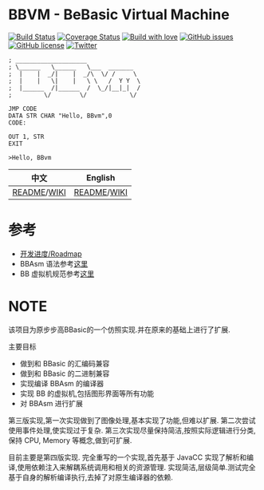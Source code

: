 BBVM - BeBasic Virtual Machine
===========================
[![Build Status](https://travis-ci.org/wenerme/bbvm.svg)](https://travis-ci.org/wenerme/bbvm)
[![Coverage Status](https://coveralls.io/repos/wenerme/bbvm/badge.svg?branch=master&service=github)](https://coveralls.io/github/wenerme/bbvm?branch=master)
[![Build with love](https://img.shields.io/badge/bbvm-%F0%9F%92%97-orange.svg)](https://github.com/wenerme)
[![GitHub issues](https://img.shields.io/github/issues/wenerme/bbvm.svg)](https://github.com/wenerme/bbvm/issues)
[![GitHub license](https://img.shields.io/badge/license-Apache%202-blue.svg)](https://raw.githubusercontent.com/wenerme/bbvm/master/LICENSE)
[![Twitter](https://img.shields.io/twitter/url/https/github.com/wenerme/bbvm.svg?style=social)](https://twitter.com/intent/tweet?text=Wow:&url=https://github.com/wenerme/bbvm/)

```
; ____________________
; \______   \______   \___  _______
;  |    |  _/|    |  _/\  \/ /     \
;  |    |   \|    |   \ \   /  Y Y  \
;  |______  /|______  /  \_/|__|_|  /
;         \/        \/            \/

JMP CODE
DATA STR CHAR "Hello, BBvm",0
CODE:

OUT 1, STR
EXIT
```

```
>Hello, BBvm
```

| 中文 | English |
|:----:|:----:|
| [README](https://github.com/wenerme/bbvm/blob/master/README.md)/[WIKI]((https://github.com/wenerme/bbvm/wiki/主页)) | [README](https://github.com/wenerme/bbvm)/[WIKI](https://github.com/wenerme/bbvm/wiki/Home) |



参考
====
* [开发进度/Roadmap](https://trello.com/b/ZBl8mVYa/bbvm)
* BBAsm 语法参考[这里][bbasm-g4]
* BB 虚拟机规范参考[这里][bbvm-spec]

 [bbasm-g4]:https://github.com/wenerme/bbvm/blob/master/doc/grammar/BBAsm.g4
 [bbvm-spec]:https://github.com/wenerme/bbvm/wiki/vm-spec



NOTE
====

该项目为原步步高BBasic的一个仿照实现.并在原来的基础上进行了扩展.

主要目标

* 做到和 BBasic 的汇编码兼容
* 做到和 BBasic 的二进制兼容
* 实现编译 BBAsm 的编译器
* 实现 BB 的虚拟机,包括图形界面等所有功能
* 对 BBAsm 进行扩展




第三版实现,第一次实现做到了图像处理,基本实现了功能,但难以扩展.
第二次尝试使用事件处理,使实现过于复杂.
第三次实现尽量保持简洁,按照实际逻辑进行分类,保持 CPU, Memory 等概念,做到可扩展.

目前主要是第四版实现.
完全重写的一个实现,首先基于 JavaCC 实现了解析和编译,使用依赖注入来解耦系统调用和相关的资源管理.
实现简洁,层级简单.测试完全基于自身的解析编译执行,去掉了对原生编译器的依赖.

